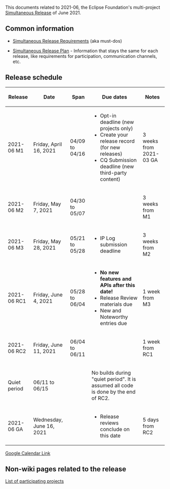 This documents related to 2021-06, the Eclipse Foundation's
multi-project [Simultaneous Release](../Simultaneous_Release.md) of
June 2021.

## Common information

-   [Simultaneous Release
    Requirements](Simultaneous_Release_Requirements.md)
    (aka must-dos)

<!-- -->

-   [Simultaneous Release
    Plan](Simultaneous_Release_Plan.md) - Information
    that stays the same for each release, like requirements for
    participation, communication channels, etc.

## Release schedule

<table>
<thead>
<tr class="header">
<th><p>Release</p></th>
<th><p>Date</p></th>
<th><p>Span</p></th>
<th><p>Due dates</p></th>
<th><p>Notes</p></th>
</tr>
</thead>
<tbody>
<tr class="odd">
<td><p>2021-06 M1</p></td>
<td><p>Friday, April 16, 2021</p></td>
<td><p>04/09 to 04/16</p></td>
<td><ul>
<li>Opt-in deadline (new projects only)</li>
<li>Create your release record (for new releases)</li>
<li>CQ Submission deadline (new third-party content)</li>
</ul></td>
<td><p>3 weeks from 2021-03 GA</p></td>
</tr>
<tr class="even">
<td><p>2021-06 M2</p></td>
<td><p>Friday, May 7, 2021</p></td>
<td><p>04/30 to 05/07</p></td>
<td></td>
<td><p>3 weeks from M1</p></td>
</tr>
<tr class="odd">
<td><p>2021-06 M3</p></td>
<td><p>Friday, May 28, 2021</p></td>
<td><p>05/21 to 05/28</p></td>
<td><ul>
<li>IP Log submission deadline</li>
</ul></td>
<td><p>3 weeks from M2</p></td>
</tr>
<tr class="even">
<td><p>2021-06 RC1</p></td>
<td><p>Friday, June 4, 2021</p></td>
<td><p>05/28 to 06/04</p></td>
<td><ul>
<li><strong>No new features and APIs after this date!</strong></li>
<li>Release Review materials due</li>
<li>New and Noteworthy entries due</li>
</ul></td>
<td><p>1 week from M3</p></td>
</tr>
<tr class="odd">
<td><p>2021-06 RC2</p></td>
<td><p>Friday, June 11, 2021</p></td>
<td><p>06/04 to 06/11</p></td>
<td></td>
<td><p>1 week from RC1</p></td>
</tr>
<tr class="even">
<td><p>Quiet period</p></td>
<td><p>06/11 to 06/15</p></td>
<td></td>
<td><p>No builds during "quiet period". It is assumed all code is done
by the end of RC2.</p></td>
<td></td>
</tr>
<tr class="odd">
<td><p>2021-06 GA</p></td>
<td><p>Wednesday, June 16, 2021</p></td>
<td></td>
<td><ul>
<li>Release reviews conclude on this date</li>
</ul></td>
<td><p>5 days from RC2</p></td>
</tr>
</tbody>
</table>

<!-- googlecalendar width="600" height="400" title="Planning Council Calendar">gchs7nm4nvpm837469ddj9tjlk@group.calendar.google.com&dates=20210601%2F20210630</googlecalendar -->
[Google Calendar Link](https://calendar.google.com/calendar/embed?src=gchs7nm4nvpm837469ddj9tjlk@group.calendar.google.com&dates=20210601%2F20210630&hl=en&mode=AGENDA)

## Non-wiki pages related to the release

[List of participating
projects](http://www.eclipse.org/projects/releases/releases.php?release=2021-06)

